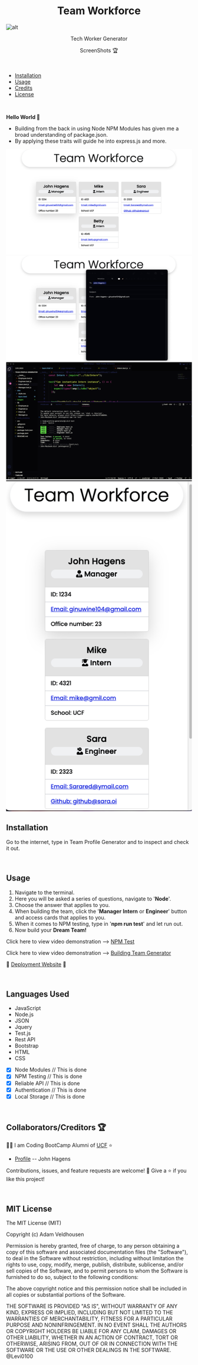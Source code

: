 
<h1 align="center">Team Workforce</h1>

![alt](https://img.shields.io/badge/License-MIT-blue)
<p align="center">Tech Worker Generator</p>

<p align="center">ScreenShots 🏆</p>

 

<br>

- [Installation](#installation)
- [Usage](#usage)
- [Credits](#credits)
- [License](#license)


<br>

 **Hello World 👋**

- Building from the back in using Node NPM Modules has given me a broad understanding of package.json. 
- By applying these traits will guide he into express.js and more.


![Photo1](./images/Work%20Generator.png)
![Photo2](./images/Work%20Generator1.png)
![Photo3](./images/npm%20test%20passed.png)
![Photo4](./images/Cell%20Phone%20Responsive.png)


<h2 id="installation">Installation</h2>

Go to the internet, type in Team Profile Generator and to inspect and check it out.

<br>

 <h2 id="usage">Usage</h2>

1. Navigate to the terminal.
2. Here you will be asked a series of questions, navigate to '**Node**'. 
3. Choose the answer that applies to you.
4. When building the team, click the '**Manager** **Intern** or **Engineer**' button and access cards that applies to you.
5. When it comes to NPM testing, type in '**npm run test**' and let run out.
6. Now build your **Dream Team!**

Click here to view video demonstration --> [NPM Test](https://drive.google.com/file/d/19ACxKJwXRPNAO6BeA7cA-AHESVKO9yhL/view)

Click here to view video demonstration --> [Building Team Generator](https://drive.google.com/file/d/1feJSxpJFUvFykoYKVuTkv5YyKnoO_yxO/view)


🔭 [Deployment Website](https://jonjon50.github.io/Team-Profile-Generator/) 🔭

<br>

<h2>Languages Used</h2>

- JavaScript
- Node.js
- JSON
- Jquery
- Test.js
- Rest API
- Bootstrap
- HTML
- CSS




- [x] Node Modules // This is done 
- [x] NPM Testing // This is done 
- [x] Reliable API // This is done 
- [x] Authentication // This is done
- [x] Local Storage // This is done 

<br>
<h2 id="credits">Collaborators/Creditors 🏆</h2>

👨‍💻 I am Coding BootCamp Alumni of [UCF](https://www.ucf.edu/students/) ⭐️

- [Profile]( https://github.com/JonJon50  " John Hagens ") -- John Hagens

Contributions, issues, and feature requests are welcome! 🤝
Give a ⭐️ if you like this project!






<br>

<h2 id="license">MIT License</h2>
The MIT License (MIT)

Copyright (c) <year> Adam Veldhousen

Permission is hereby granted, free of charge, to any person obtaining a copy
of this software and associated documentation files (the "Software"), to deal
in the Software without restriction, including without limitation the rights
to use, copy, modify, merge, publish, distribute, sublicense, and/or sell
copies of the Software, and to permit persons to whom the Software is
furnished to do so, subject to the following conditions:

The above copyright notice and this permission notice shall be included in
all copies or substantial portions of the Software.

THE SOFTWARE IS PROVIDED "AS IS", WITHOUT WARRANTY OF ANY KIND, EXPRESS OR
IMPLIED, INCLUDING BUT NOT LIMITED TO THE WARRANTIES OF MERCHANTABILITY,
FITNESS FOR A PARTICULAR PURPOSE AND NONINFRINGEMENT. IN NO EVENT SHALL THE
AUTHORS OR COPYRIGHT HOLDERS BE LIABLE FOR ANY CLAIM, DAMAGES OR OTHER
LIABILITY, WHETHER IN AN ACTION OF CONTRACT, TORT OR OTHERWISE, ARISING FROM,
OUT OF OR IN CONNECTION WITH THE SOFTWARE OR THE USE OR OTHER DEALINGS IN
THE SOFTWARE.
@Levi0100
</h5>